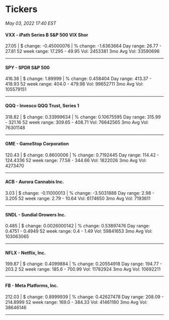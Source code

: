# Tickers
*May 03, 2022 17:40 EST*

#### VXX - iPath Series B S&P 500 VIX Shor
27.05 | $ change: -0.45000076 | % change: -1.6363664
Day range: 26.77 - 27.81 52 week range: 17.295 - 49.95
Vol: 2453381 3mo Avg Vol: 33590696

---

#### SPY - SPDR S&P 500
416.38 | $ change: 1.89999 | % change: 0.458404
Day range: 413.37 - 418.93 52 week range: 404.0 - 479.98
Vol: 99652711 3mo Avg Vol: 105579151

---

#### QQQ - Invesco QQQ Trust, Series 1
318.82 | $ change: 0.33999634 | % change: 0.10675595
Day range: 315.99 - 321.16 52 week range: 309.65 - 408.71
Vol: 76642565 3mo Avg Vol: 76301148

---

#### GME - GameStop Corporation
120.43 | $ change: 0.8600006 | % change: 0.7192445
Day range: 114.42 - 124.4336 52 week range: 77.58 - 344.66
Vol: 1822026 3mo Avg Vol: 4273470

---

#### ACB - Aurora Cannabis Inc.
3.03 | $ change: -0.11000013 | % change: -3.5031888
Day range: 2.98 - 3.205 52 week range: 2.79 - 10.64
Vol: 6174650 3mo Avg Vol: 7193611

---

#### SNDL - Sundial Growers Inc.
0.485 | $ change: 0.0026000142 | % change: 0.53897476
Day range: 0.4751 - 0.4949 52 week range: 0.4 - 1.49
Vol: 59841653 3mo Avg Vol: 103063065

---

#### NFLX - Netflix, Inc.
199.87 | $ change: 0.4099884 | % change: 0.20554918
Day range: 194.77 - 203.2 52 week range: 185.6 - 700.99
Vol: 11782924 3mo Avg Vol: 10692211

---

#### FB - Meta Platforms, Inc.
212.03 | $ change: 0.8999939 | % change: 0.42627478
Day range: 208.09 - 214.8999 52 week range: 169.0 - 384.33
Vol: 41461180 3mo Avg Vol: 38646146

---

